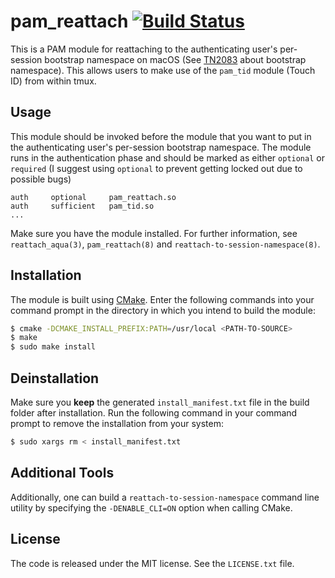 pam\_reattach
[![Build Status](https://travis-ci.org/fabianishere/pam_reattach.svg?branch=master)](https://travis-ci.org/fabianishere/pam_reattach)
=============
This is a PAM module for reattaching to the authenticating user's per-session
bootstrap namespace on macOS (See [TN2083](https://developer.apple.com/library/archive/technotes/tn2083/_index.html) about bootstrap namespace). 
This allows users to make use of the `pam_tid` module (Touch ID) from within tmux.

## Usage
This module should be invoked before the module that you want to put in the
authenticating user's per-session bootstrap namespace. The module runs in the
authentication phase and should be marked as either `optional` or `required`
(I suggest using `optional` to prevent getting locked out due to possible bugs)

```
auth     optional     pam_reattach.so
auth     sufficient   pam_tid.so
...
```

Make sure you have the module installed. For further information, see
`reattach_aqua(3)`, `pam_reattach(8)` and `reattach-to-session-namespace(8)`.

## Installation
The module is built using [CMake](https://cmake.org). Enter the following
commands into your command prompt in the directory in which you intend to build
the module:

```sh
$ cmake -DCMAKE_INSTALL_PREFIX:PATH=/usr/local <PATH-TO-SOURCE>
$ make
$ sudo make install
```

## Deinstallation
Make sure you **keep** the generated `install_manifest.txt` file in the build folder
after installation. Run the following command in your command prompt to remove
the installation from your system:

```sh
$ sudo xargs rm < install_manifest.txt
```

## Additional Tools
Additionally, one can build a `reattach-to-session-namespace` command line
utility by specifying the `-DENABLE_CLI=ON` option when calling CMake.

## License
The code is released under the MIT license. See the `LICENSE.txt` file.
